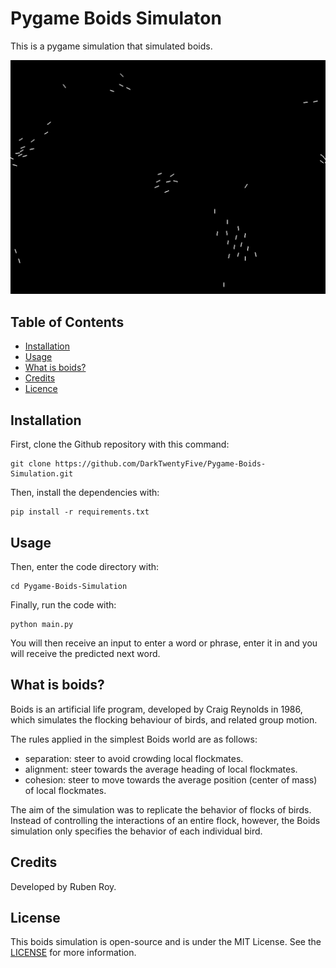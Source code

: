 # Pygame Boids Simulaton

This is a pygame simulation that simulated boids.

![Image](image.png)

## Table of Contents

- [Installation](#installation)
- [Usage](#usage)
- [What is boids?](#what-is-boids)
- [Credits](#credits)
- [Licence](#licence)

## Installation 

First, clone the Github repository with this command:
```
git clone https://github.com/DarkTwentyFive/Pygame-Boids-Simulation.git
```

Then, install the dependencies with:
```
pip install -r requirements.txt
```

## Usage

Then, enter the code directory with:
```
cd Pygame-Boids-Simulation
```

Finally, run the code with:
```
python main.py
```

You will then receive an input to enter a word or phrase, enter it in and you will receive the predicted next word.

## What is boids?

Boids is an artificial life program, developed by Craig Reynolds in 1986, which simulates the flocking behaviour of birds, and related group motion.

The rules applied in the simplest Boids world are as follows:
- separation: steer to avoid crowding local flockmates.
- alignment: steer towards the average heading of local flockmates.
- cohesion: steer to move towards the average position (center of mass) of local flockmates.

The aim of the simulation was to replicate the behavior of flocks of birds. Instead of controlling the interactions of an entire flock, however, the Boids simulation only specifies the behavior of each individual bird.

## Credits

Developed by Ruben Roy.

## License

This boids simulation is open-source and is under the MIT License. See the [LICENSE](LICENSE) for more information.
